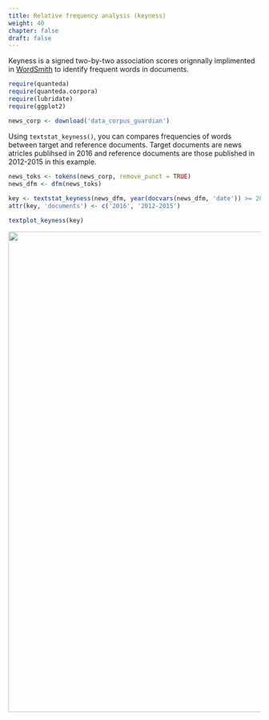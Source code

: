 ```yaml
---
title: Relative frequency analysis (keyness)
weight: 40
chapter: false
draft: false
---
```


Keyness is a signed two-by-two association scores orignnally implimented in [WordSmith](http://www.lexically.net/wordsmith/) to identify frequent words in documents.


```r
require(quanteda)
require(quanteda.corpora)
require(lubridate)
require(ggplot2)
```



```r
news_corp <- download('data_corpus_guardian')
```



Using `textstat_keyness()`, you can compares frequencies of words between target and reference documents. Target documents are news atricles publihsed in 2016 and reference documents are those published in 2012-2015 in this example.


```r
news_toks <- tokens(news_corp, remove_punct = TRUE) 
news_dfm <- dfm(news_toks)
 
key <- textstat_keyness(news_dfm, year(docvars(news_dfm, 'date')) >= 2016)
attr(key, 'documents') <- c('2016', '2012-2015')

textplot_keyness(key)
```

<img src="/statistical-analysis/keyness_files/figure-html/unnamed-chunk-4-1.svg" width="960" />


